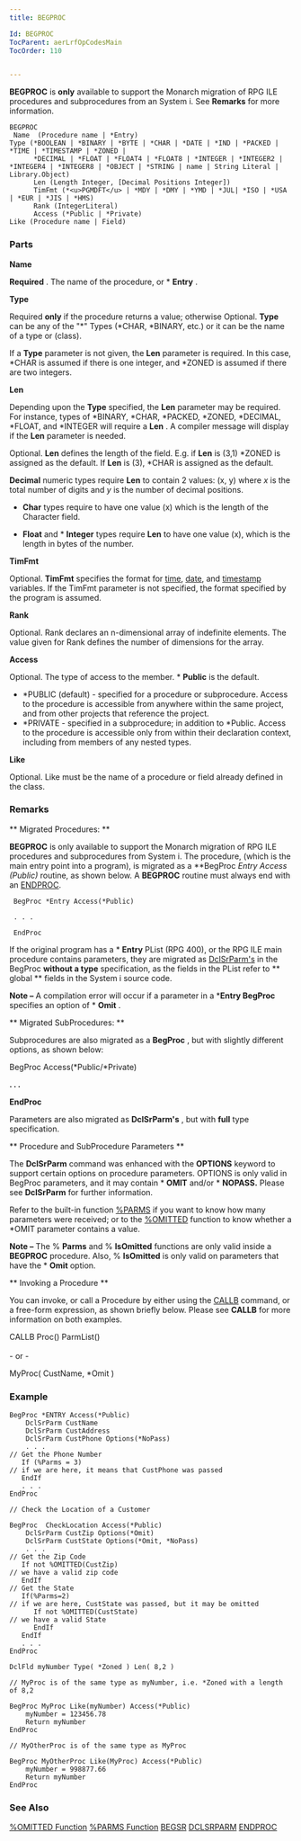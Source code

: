 ```yaml
---
title: BEGPROC

Id: BEGPROC
TocParent: aerLrfOpCodesMain
TocOrder: 110


---
```


**BEGPROC** is **only** available to support the Monarch migration of RPG ILE procedures and subprocedures from an System i. See **Remarks** for more information. 

```
BEGPROC 
 Name  (Procedure name | *Entry) 
Type (*BOOLEAN | *BINARY | *BYTE | *CHAR | *DATE | *IND | *PACKED | *TIME | *TIMESTAMP | *ZONED | 
      *DECIMAL | *FLOAT | *FLOAT4 | *FLOAT8 | *INTEGER | *INTEGER2 | *INTEGER4 | *INTEGER8 | *OBJECT | *STRING | name | String Literal | Library.Object) 
	  Len (Length Integer, [Decimal Positions Integer])
	  TimFmt (*<u>PGMDFT</u> | *MDY | *DMY | *YMD | *JUL| *ISO | *USA | *EUR | *JIS | *HMS)
	  Rank (IntegerLiteral)
	  Access (*Public | *Private)
Like (Procedure name | Field)
```


### Parts

**Name** 

**Required** . The name of the procedure, or * **Entry** .


**Type** 

Required **only** if the procedure returns a value; otherwise Optional. **Type** can be any of the "*" Types (*CHAR, *BINARY, etc.) or it can be the name of a type or (class).


If a **Type** parameter is not given, the **Len** parameter is required. In this case, *CHAR is assumed if there is one integer, and *ZONED is assumed if there are two integers.


**Len** 

Depending upon the **Type** specified, the **Len** parameter may be required. For instance, types of *BINARY, *CHAR, *PACKED, *ZONED, *DECIMAL, *FLOAT, and *INTEGER will require a **Len** . A compiler message will display if the **Len** parameter is needed.


Optional. **Len** defines the length of the field. E.g. if **Len** is (3,1) *ZONED is assigned as the default. If **Len** is (3), *CHAR is assigned as the default.


**Decimal** numeric types require **Len** to contain 2 values: (x, y) where *x* is the total number of digits and *y* is the number of decimal positions.


* **Char** types require to have one value (x) which is the length of the Character field.


* **Float** and * **Integer** types require **Len** to have one value (x), which is the length in bytes of the number.


**TimFmt** 

Optional. **TimFmt** specifies the format for [time](Time_Formats.html), [date](Date_Formats.html), and [timestamp](Timestamp_Data_Type.html) variables. If the TimFmt parameter is not specified, the format specified by the program is assumed.


**Rank** 

Optional. Rank declares an n-dimensional array of indefinite elements. The value given for Rank defines the number of dimensions for the array.


**Access** 

Optional. The type of access to the member. * **Public** is the default. 

- *PUBLIC (default) - specified for a procedure or subprocedure. Access to the procedure is accessible from anywhere within the same project, and from other projects that reference the project.
- *PRIVATE - specified in a subprocedure; in addition to *Public. Access to the procedure is accessible only from within their declaration context, including from members of any nested types.



**Like** 

Optional. Like must be the name of a procedure or field already defined in the class.


### Remarks
** Migrated Procedures: ** 

**BEGPROC** is only available to support the Monarch migration of RPG ILE procedures and subprocedures from System i. The procedure, (which is the main entry point into a program), is migrated as a **BegProc *Entry Access (*Public)** routine, as shown below. A **BEGPROC** routine must always end with an [ENDPROC](ENDPROC.html). 

``` BegProc *Entry Access(*Public)``` 

``` . . .``` 

``` EndProc``` 

If the original program has a * **Entry** PList (RPG 400), or the RPG ILE main procedure contains parameters, they are migrated as [DclSrParm's](DCLSRPARM.html) in the BegProc **without a type** specification, as the fields in the PList refer to ** global ** fields in the System i source code. 

**Note &#8211;** A compilation error will occur if a parameter in a ***Entry BegProc** specifies an option of * **Omit** . 

** Migrated SubProcedures: ** 

Subprocedures are also migrated as a **BegProc** , but with slightly different options, as shown below: 

BegProc <Name> Access(*Public/*Private) 

**. . .** 

**EndProc** 

Parameters are also migrated as **DclSrParm's** , but with **full** type specification. <br /> 

** Procedure and SubProcedure Parameters ** 

The **DclSrParm** command was enhanced with the **OPTIONS** keyword to support certain options on procedure parameters. OPTIONS is only valid in BegProc parameters, and it may contain * **OMIT** and/or * **NOPASS.** Please see **DclSrParm** for further information. 

Refer to the built-in function [%PARMS](PARMS_Function.html) if you want to know how many parameters were received; or to the [%OMITTED](OMITTED_Function.html) function to know whether a *OMIT parameter contains a value. 

**Note &#8211;** The % **Parms** and % **IsOmitted** functions are only valid inside a **BEGPROC** procedure. Also, % **IsOmitted** is only valid on parameters that have the * **Omit** option. 

** Invoking a Procedure ** 

You can invoke, or call a Procedure by either using the [CALLB](CALLB.html) command, or a free-form expression, as shown briefly below. Please see **CALLB** for more information on both examples. 

CALLB Proc(<class or class.procedure or procedure>) ParmList(<parmlist name>)<br /><br /> - or - 

MyProc( CustName, *Omit ) 

### Example

```
BegProc *ENTRY Access(*Public) 
    DclSrParm CustName 
    DclSrParm CustAddress
    DclSrParm CustPhone Options(*NoPass) 
    . . . 
// Get the Phone Number 
   If (%Parms = 3) 
// if we are here, it means that CustPhone was passed 
   EndIf 
   . . . 
EndProc 

// Check the Location of a Customer 

BegProc  CheckLocation Access(*Public) 
    DclSrParm CustZip Options(*Omit) 
    DclSrParm CustState Options(*Omit, *NoPass) 
    . . . 
// Get the Zip Code 
   If not %OMITTED(CustZip) 
// we have a valid zip code 
   EndIf 
// Get the State 
   If(%Parms=2) 
// if we are here, CustState was passed, but it may be omitted 
      If not %OMITTED(CustState) 
// we have a valid State    
      EndIf   
   EndIf 
   . . . 
EndProc   

DclFld myNumber Type( *Zoned ) Len( 8,2 ) 

// MyProc is of the same type as myNumber, i.e. *Zoned with a length of 8,2 

BegProc MyProc Like(myNumber) Access(*Public) 
    myNumber = 123456.78 
    Return myNumber 
EndProc 

// MyOtherProc is of the same type as MyProc 

BegProc MyOtherProc Like(MyProc) Access(*Public) 
    myNumber = 998877.66 
    Return myNumber 
EndProc  
```

### See Also
[%OMITTED Function](OMITTED_Function.html) [%PARMS Function](PARMS_Function.html) [BEGSR](BEGSR.html) [DCLSRPARM](DCLSRPARM.html) [ENDPROC](ENDPROC.html) 
